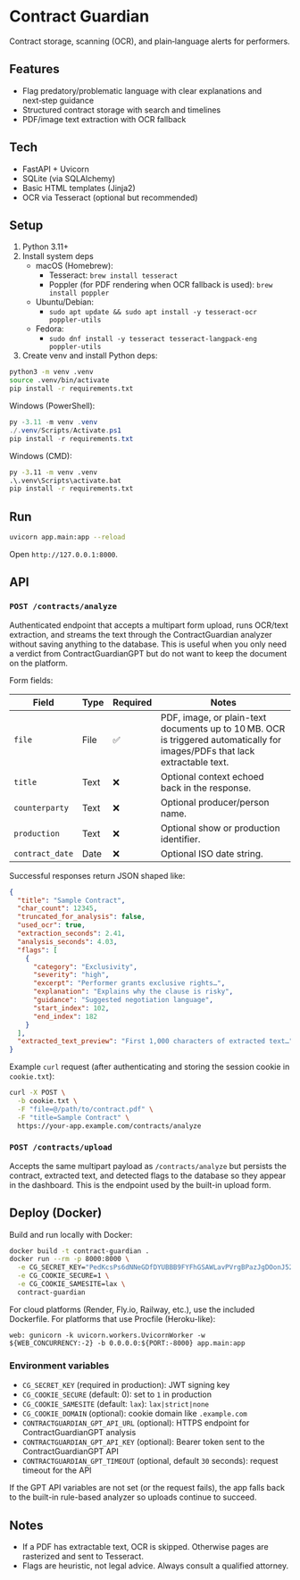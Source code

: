 # Contract Guardian

Contract storage, scanning (OCR), and plain‑language alerts for performers.

## Features
- Flag predatory/problematic language with clear explanations and next‑step guidance
- Structured contract storage with search and timelines
- PDF/image text extraction with OCR fallback

## Tech
- FastAPI + Uvicorn
- SQLite (via SQLAlchemy)
- Basic HTML templates (Jinja2)
- OCR via Tesseract (optional but recommended)

## Setup
1. Python 3.11+
2. Install system deps
   - macOS (Homebrew):
     - Tesseract: `brew install tesseract`
     - Poppler (for PDF rendering when OCR fallback is used): `brew install poppler`
   - Ubuntu/Debian:
     - `sudo apt update && sudo apt install -y tesseract-ocr poppler-utils`
   - Fedora:
     - `sudo dnf install -y tesseract tesseract-langpack-eng poppler-utils`
3. Create venv and install Python deps:

```bash
python3 -m venv .venv
source .venv/bin/activate
pip install -r requirements.txt
```

Windows (PowerShell):

```powershell
py -3.11 -m venv .venv
./.venv/Scripts/Activate.ps1
pip install -r requirements.txt
```

Windows (CMD):

```bat
py -3.11 -m venv .venv
.\.venv\Scripts\activate.bat
pip install -r requirements.txt
```

## Run
```bash
uvicorn app.main:app --reload
```
Open `http://127.0.0.1:8000`.

## API

### `POST /contracts/analyze`
Authenticated endpoint that accepts a multipart form upload, runs OCR/text extraction, and streams the text through the ContractGuardian analyzer without saving anything to the database. This is useful when you only need a verdict from ContractGuardianGPT but do not want to keep the document on the platform.

Form fields:

| Field | Type | Required | Notes |
| --- | --- | --- | --- |
| `file` | File | ✅ | PDF, image, or plain-text documents up to 10 MB. OCR is triggered automatically for images/PDFs that lack extractable text. |
| `title` | Text | ❌ | Optional context echoed back in the response. |
| `counterparty` | Text | ❌ | Optional producer/person name. |
| `production` | Text | ❌ | Optional show or production identifier. |
| `contract_date` | Date | ❌ | Optional ISO date string. |

Successful responses return JSON shaped like:

```json
{
  "title": "Sample Contract",
  "char_count": 12345,
  "truncated_for_analysis": false,
  "used_ocr": true,
  "extraction_seconds": 2.41,
  "analysis_seconds": 4.03,
  "flags": [
    {
      "category": "Exclusivity",
      "severity": "high",
      "excerpt": "Performer grants exclusive rights…",
      "explanation": "Explains why the clause is risky",
      "guidance": "Suggested negotiation language",
      "start_index": 102,
      "end_index": 182
    }
  ],
  "extracted_text_preview": "First 1,000 characters of extracted text…"
}
```

Example `curl` request (after authenticating and storing the session cookie in `cookie.txt`):

```bash
curl -X POST \
  -b cookie.txt \
  -F "file=@/path/to/contract.pdf" \
  -F "title=Sample Contract" \
  https://your-app.example.com/contracts/analyze
```

### `POST /contracts/upload`
Accepts the same multipart payload as `/contracts/analyze` but persists the contract, extracted text, and detected flags to the database so they appear in the dashboard. This is the endpoint used by the built-in upload form.

## Deploy (Docker)
Build and run locally with Docker:

```bash
docker build -t contract-guardian .
docker run --rm -p 8000:8000 \
  -e CG_SECRET_KEY="PedKcsPs6dNNeGDfDYUBBB9FYFhGSAWLavPVrgBPazJgDOonJ52GjloFrvA0GK7S" \
  -e CG_COOKIE_SECURE=1 \
  -e CG_COOKIE_SAMESITE=lax \
  contract-guardian
```

For cloud platforms (Render, Fly.io, Railway, etc.), use the included Dockerfile. For platforms that use Procfile (Heroku-like):

```
web: gunicorn -k uvicorn.workers.UvicornWorker -w ${WEB_CONCURRENCY:-2} -b 0.0.0.0:${PORT:-8000} app.main:app
```

### Environment variables
- `CG_SECRET_KEY` (required in production): JWT signing key
- `CG_COOKIE_SECURE` (default: 0): set to `1` in production
- `CG_COOKIE_SAMESITE` (default: `lax`): `lax|strict|none`
- `CG_COOKIE_DOMAIN` (optional): cookie domain like `.example.com`
- `CONTRACTGUARDIAN_GPT_API_URL` (optional): HTTPS endpoint for ContractGuardianGPT analysis
- `CONTRACTGUARDIAN_GPT_API_KEY` (optional): Bearer token sent to the ContractGuardianGPT API
- `CONTRACTGUARDIAN_GPT_TIMEOUT` (optional, default `30` seconds): request timeout for the API

If the GPT API variables are not set (or the request fails), the app falls back to the built-in
rule-based analyzer so uploads continue to succeed.

## Notes
- If a PDF has extractable text, OCR is skipped. Otherwise pages are rasterized and sent to Tesseract.
- Flags are heuristic, not legal advice. Always consult a qualified attorney. 